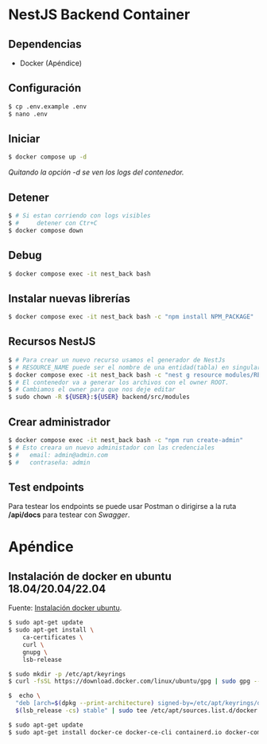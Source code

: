# NestJS Backend Container

## Dependencias

- Docker (Apéndice)

## Configuración

```bash
$ cp .env.example .env
$ nano .env
```

## Iniciar

```bash
$ docker compose up -d
```

_Quitando la opción *-d* se ven los logs del contenedor._

## Detener

```bash
$ # Si estan corriendo con logs visibles
$ #     detener con Ctr+C
$ docker compose down
```

## Debug

```bash
$ docker compose exec -it nest_back bash
```

## Instalar nuevas librerías

```bash
$ docker compose exec -it nest_back bash -c "npm install NPM_PACKAGE"
```

## Recursos NestJS

```bash
$ # Para crear un nuevo recurso usamos el generador de NestJs
$ # RESOURCE_NAME puede ser el nombre de una entidad(tabla) en singular
$ docker compose exec -it nest_back bash -c "nest g resource modules/RESOURCE_NAME --no-spec"
$ # El contenedor va a generar los archivos con el owner ROOT.
$ # Cambiamos el owner para que nos deje editar
$ sudo chown -R ${USER}:${USER} backend/src/modules
```

<!-- ## Migraciones TypeORM

```bash
$ # Ver migraciones aplicadas:
$ docker compose exec -it nest_back bash -c "npm run migration:show"
$ # Generar migración
$ docker compose exec -it nest_back bash -c "npm run migration:generate --name=nombreMigracion"
$ # Aplicar migraciones
$ docker compose exec -it nest_back bash -c "npm run migration:run"
``` -->

## Crear administrador

```bash
$ docker compose exec -it nest_back bash -c "npm run create-admin"
$ # Esto creara un nuevo administador con las credenciales
$ #   email: admin@admin.com
$ #   contraseña: admin
```

## Test endpoints

Para testear los endpoints se puede usar Postman o dirigirse a la ruta **/api/docs** para testear con _Swagger_.

# Apéndice

## Instalación de docker en ubuntu 18.04/20.04/22.04

Fuente: [Instalación docker ubuntu](https://docs.docker.com/engine/install/ubuntu).

```bash
$ sudo apt-get update
$ sudo apt-get install \
    ca-certificates \
    curl \
    gnupg \
    lsb-release

$ sudo mkdir -p /etc/apt/keyrings
$ curl -fsSL https://download.docker.com/linux/ubuntu/gpg | sudo gpg --dearmor -o /etc/apt/keyrings/docker.gpg

$  echo \
  "deb [arch=$(dpkg --print-architecture) signed-by=/etc/apt/keyrings/docker.gpg] https://download.docker.com/linux/ubuntu \
  $(lsb_release -cs) stable" | sudo tee /etc/apt/sources.list.d/docker.list > /dev/null

$ sudo apt-get update
$ sudo apt-get install docker-ce docker-ce-cli containerd.io docker-compose-plugin
```
